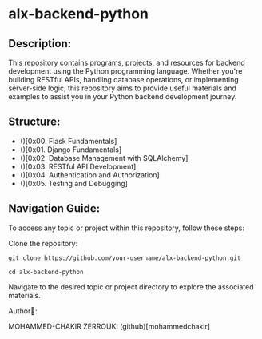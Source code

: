 # alx-backend-python

## Description:

This repository contains programs, projects, and resources for backend development using the Python programming language. Whether you're building RESTful APIs, handling database operations, or implementing server-side logic, this repository aims to provide useful materials and examples to assist you in your Python backend development journey.

## Structure:
- ()[0x00. Flask Fundamentals]
- ()[0x01. Django Fundamentals]
- ()[0x02. Database Management with SQLAlchemy]
- ()[0x03. RESTful API Development]
- ()[0x04. Authentication and Authorization]
- ()[0x05. Testing and Debugging]

## Navigation Guide:

To access any topic or project within this repository, follow these steps:

Clone the repository:

`git clone https://github.com/your-username/alx-backend-python.git`

`cd alx-backend-python`

Navigate to the desired topic or project directory to explore the associated materials.

Author📑:

MOHAMMED-CHAKIR ZERROUKI (github)[mohammedchakir]
